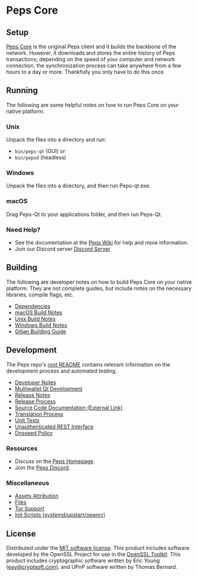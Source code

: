 Peps Core
=============

Setup
---------------------
[Peps Core](__decenomy_website_link__/) is the original Peps client and it builds the backbone of the network. However, it downloads and stores the entire history of Peps transactions; depending on the speed of your computer and network connection, the synchronization process can take anywhere from a few hours to a day or more. Thankfully you only have to do this once.

Running
---------------------
The following are some helpful notes on how to run Peps Core on your native platform.

### Unix

Unpack the files into a directory and run:

- `bin/peps-qt` (GUI) or
- `bin/pepsd` (headless)

### Windows

Unpack the files into a directory, and then run Peps-qt.exe.

### macOS

Drag Peps-Qt to your applications folder, and then run Peps-Qt.

### Need Help?

* See the documentation at the [Peps Wiki](https://__decenomy_github_link__/)
for help and more information.
* Join our Discord server [Discord Server](http://discord.peps.today/)

Building
---------------------
The following are developer notes on how to build Peps Core on your native platform. They are not complete guides, but include notes on the necessary libraries, compile flags, etc.

- [Dependencies](dependencies.md)
- [macOS Build Notes](build-osx.md)
- [Unix Build Notes](build-unix.md)
- [Windows Build Notes](build-windows.md)
- [Gitian Building Guide](gitian-building.md)

Development
---------------------
The Peps repo's [root README](/README.md) contains relevant information on the development process and automated testing.

- [Developer Notes](developer-notes.md)
- [Multiwallet Qt Development](multiwallet-qt.md)
- [Release Notes](release-notes.md)
- [Release Process](release-process.md)
- [Source Code Documentation (External Link)](https://__decenomy_github_link__/)
- [Translation Process](translation_process.md)
- [Unit Tests](unit-tests.md)
- [Unauthenticated REST Interface](REST-interface.md)
- [Dnsseed Policy](dnsseed-policy.md)

### Resources
* Discuss on the [Peps Homepage](__decenomy_website_link__/).
* Join the [Peps Discord](http://discord.peps.today/).

### Miscellaneous
- [Assets Attribution](assets-attribution.md)
- [Files](files.md)
- [Tor Support](tor.md)
- [Init Scripts (systemd/upstart/openrc)](init.md)

License
---------------------
Distributed under the [MIT software license](/COPYING).
This product includes software developed by the OpenSSL Project for use in the [OpenSSL Toolkit](https://www.openssl.org/). This product includes
cryptographic software written by Eric Young ([eay@cryptsoft.com](mailto:eay@cryptsoft.com)), and UPnP software written by Thomas Bernard.
